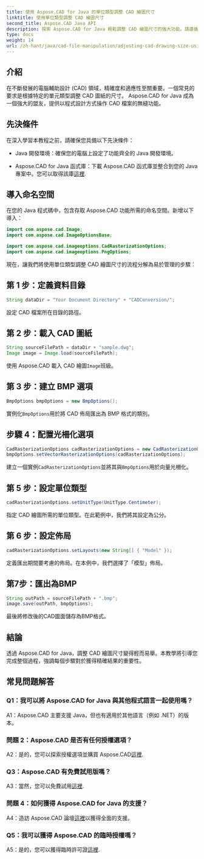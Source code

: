 ```yaml
---
title: 使用 Aspose.CAD for Java 的單位類型調整 CAD 繪圖尺寸
linktitle: 使用單位類型調整 CAD 繪圖尺寸
second_title: Aspose.CAD Java API
description: 探索 Aspose.CAD for Java 輕鬆調整 CAD 繪圖尺寸的強大功能。請遵循我們的逐步指南，以實現精確性和適應性。
type: docs
weight: 14
url: /zh-hant/java/cad-file-manipulation/adjusting-cad-drawing-size-using-unit-type/
---
```

## 介紹

在不斷發展的電腦輔助設計 (CAD) 領域，精確度和適應性至關重要。一個常見的要求是根據特定的單元類型調整 CAD 圖紙的尺寸。 Aspose.CAD for Java 成為一個強大的盟友，提供以程式設計方式操作 CAD 檔案的無縫功能。

## 先決條件

在深入學習本教程之前，請確保您具備以下先決條件：

- Java 開發環境：確保您的電腦上設定了功能齊全的 Java 開發環境。

-  Aspose.CAD for Java 函式庫：下載 Aspose.CAD 函式庫並整合到您的 Java 專案中。您可以取得該庫[這裡](https://releases.aspose.com/cad/java/).

## 導入命名空間

在您的 Java 程式碼中，包含存取 Aspose.CAD 功能所需的命名空間。新增以下導入：

```java
import com.aspose.cad.Image;
import com.aspose.cad.ImageOptionsBase;

import com.aspose.cad.imageoptions.CadRasterizationOptions;
import com.aspose.cad.imageoptions.PngOptions;
```

現在，讓我們將使用單位類型調整 CAD 繪圖尺寸的流程分解為易於管理的步驟：

## 第 1 步：定義資料目錄

```java
String dataDir = "Your Document Directory" + "CADConversion/";
```

設定 CAD 檔案所在目錄的路徑。

## 第 2 步：載入 CAD 圖紙

```java
String sourceFilePath = dataDir + "sample.dwg";
Image image = Image.load(sourceFilePath);
```

使用 Aspose.CAD 載入 CAD 繪圖`Image`班級。

## 第 3 步：建立 BMP 選項

```java
BmpOptions bmpOptions = new BmpOptions();
```

實例化`BmpOptions`用於將 CAD 佈局匯出為 BMP 格式的類別。

## 步驟 4：配置光柵化選項

```java
CadRasterizationOptions cadRasterizationOptions = new CadRasterizationOptions();
bmpOptions.setVectorRasterizationOptions(cadRasterizationOptions);
```

建立一個實例`CadRasterizationOptions`並將其與`BmpOptions`用於向量光柵化。

## 第 5 步：設定單位類型

```java
cadRasterizationOptions.setUnitType(UnitType.Centimeter);
```

指定 CAD 繪圖所需的單位類型。在此範例中，我們將其設定為公分。

## 第 6 步：設定佈局

```java
cadRasterizationOptions.setLayouts(new String[] { "Model" });
```

定義匯出期間要考慮的佈局。在本例中，我們選擇了「模型」佈局。

## 第7步：匯出為BMP

```java
String outPath = sourceFilePath + ".bmp";
image.save(outPath, bmpOptions);
```

最後將修改後的CAD圖面儲存為BMP格式。

## 結論

透過 Aspose.CAD for Java，調整 CAD 繪圖尺寸變得輕而易舉。本教學將引導您完成整個過程，強調每個步驟對於獲得精確結果的重要性。

## 常見問題解答

### Q1：我可以將 Aspose.CAD for Java 與其他程式語言一起使用嗎？

A1：Aspose.CAD 主要支援 Java，但也有適用於其他語言（例如 .NET）的版本。

### 問題 2：Aspose.CAD 是否有任何授權選項？

 A2：是的，您可以探索授權選項並購買 Aspose.CAD[這裡](https://purchase.aspose.com/buy).

### Q3：Aspose.CAD 有免費試用版嗎？

 A3：當然，您可以免費試用[這裡](https://releases.aspose.com/).

### 問題 4：如何獲得 Aspose.CAD for Java 的支援？

 A4：造訪 Aspose.CAD 論壇[這裡](https://forum.aspose.com/c/cad/19)以獲得全面的支援。

### Q5：我可以獲得 Aspose.CAD 的臨時授權嗎？

 A5：是的，您可以獲得臨時許可證[這裡](https://purchase.aspose.com/temporary-license/).